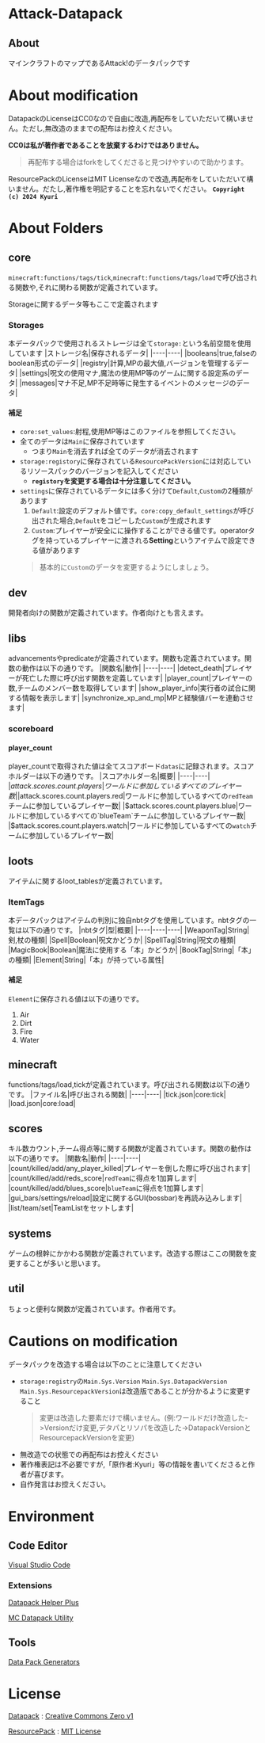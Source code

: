 # Attack-Datapack

## About
マインクラフトのマップであるAttack!のデータパックです

# About modification
DatapackのLicenseはCC0なので自由に改造,再配布をしていただいて構いません。ただし,無改造のままでの配布はお控えください。

**CC0は私が著作者であることを放棄するわけではありません。**
> 再配布する場合はforkをしてくださると見つけやすいので助かります。

ResourcePackのLicenseはMIT Licenseなので改造,再配布をしていただいて構いません。だたし,著作権を明記することを忘れないでください。
**`Copyright (c) 2024 Kyuri`**

# About Folders

## core
`minecraft:functions/tags/tick`,`minecraft:functions/tags/load`で呼び出される関数や,それに関わる関数が定義されています。

Storageに関するデータ等もここで定義されます

### Storages
本データパックで使用されるストレージは全て`storage:`という名前空間を使用しています
|ストレージ名|保存されるデータ|
|----|----|
|booleans|true,falseのboolean形式のデータ|
|registry|計算,MPの最大値,バージョンを管理するデータ|
|settings|呪文の使用マナ,魔法の使用MP等のゲームに関する設定系のデータ|
|messages|マナ不足,MP不足時等に発生するイベントのメッセージのデータ|

#### 補足
- `core:set_values`:射程,使用MP等はこのファイルを参照してください。
- 全てのデータは`Main`に保存されています
  - つまり`Main`を消去すれば全てのデータが消去されます
- `storage:registory`に保存されている`ResourcePackVersion`には対応しているリソースパックのバージョンを記入してください
  - **`registory`を変更する場合は十分注意してください。**
- `settings`に保存されているデータには多く分けて`Default`,`Custom`の2種類があります
  1. `Default`:設定のデフォルト値です。`core:copy_default_settings`が呼び出された場合,`Default`をコピーした`Custom`が生成されます
  2. `Custom`:プレイヤーが安全にに操作することができる値です。operatorタグを持っているプレイヤーに渡される**Setting**というアイテムで設定できる値があります
    > 基本的に`Custom`のデータを変更するようにしましょう。

## dev
開発者向けの関数が定義されています。作者向けとも言えます。

## libs
advancementsやpredicateが定義されています。関数も定義されています。関数の動作は以下の通りです。
|関数名|動作|
|----|----|
|detect_death|プレイヤーが死亡した際に呼び出す関数を定義しています|
|player_count|プレイヤーの数,チームのメンバー数を取得しています|
|show_player_info|実行者の試合に関する情報を表示します|
|synchronize_xp_and_mp|MPと経験値バーを連動させます|

### scoreboard
#### player_count
player_countで取得された値は全てスコアボード`datas`に記録されます。スコアホルダーは以下の通りです。
|スコアホルダー名|概要|
|----|----|
|$attack.scores.count.players|ワールドに参加しているすべてのプレイヤー数|
|$attack.scores.count.players.red|ワールドに参加しているすべての`redTeam`チームに参加しているプレイヤー数|
|$attack.scores.count.players.blue|ワールドに参加しているすべての`blueTeam`チームに参加しているプレイヤー数|
|$attack.scores.count.players.watch|ワールドに参加しているすべての`watch`チームに参加しているプレイヤー数|

## loots
アイテムに関するloot_tablesが定義されています。

### ItemTags
本データパックはアイテムの判別に独自nbtタグを使用しています。nbtタグの一覧は以下の通りです。
|nbtタグ|型|概要|
|----|----|----|
|WeaponTag|String|剣,杖の種類|
|Spell|Boolean|呪文かどうか|
|SpellTag|String|呪文の種類|
|MagicBook|Boolean|魔法に使用する「本」かどうか|
|BookTag|String|「本」の種類|
|Element|String|「本」が持っている属性|

#### 補足
`Element`に保存される値は以下の通りです。
1. Air
2. Dirt
3. Fire
4. Water

## minecraft
functions/tags/load,tickが定義されています。呼び出される関数は以下の通りです。
|ファイル名|呼び出される関数|
|----|----|
|tick.json|core:tick|
|load.json|core:load|

## scores
キル数カウント,チーム得点等に関する関数が定義されています。関数の動作は以下の通りです。
|関数名|動作|
|----|----|
|count/killed/add/any_player_killed|プレイヤーを倒した際に呼び出されます|
|count/killed/add/reds_score|`redTeam`に得点を1加算します|
|count/killed/add/blues_score|`blueTeam`に得点を1加算します|
|gui_bars/settings/reload|設定に関するGUI(bossbar)を再読み込みします|
|list/team/set|TeamListをセットします|

## systems
ゲームの根幹にかかわる関数が定義されています。改造する際はここの関数を変更することが多いと思います。

## util
ちょっと便利な関数が定義されています。作者用です。

# Cautions on modification
データパックを改造する場合は以下のことに注意してください
- `storage:registry`の`Main.Sys.Version` `Main.Sys.DatapackVersion` `Main.Sys.ResourcepackVersion`は改造版であることが分かるように変更すること
  > 変更は改造した要素だけで構いません。(例:ワールドだけ改造した->Versionだけ変更,デタパとリソパを改造した->DatapackVersionとResourcepackVersionを変更)
- 無改造での状態での再配布はお控えください
- 著作権表記は不必要ですが,「原作者:Kyuri」等の情報を書いてくださると作者が喜びます。
- 自作発言はお控えください。

# Environment
## Code Editor
[Visual Studio Code](https://github.com/microsoft/vscode)

### Extensions
[Datapack Helper Plus](https://github.com/SpyglassMC/vscode-datapack)

[MC Datapack Utility](https://github.com/ChenCMD/MC-Datapack-Utility)

## Tools
[Data Pack Generators](https://misode.github.io/)

# License
[Datapack](attack) : [Creative Commons Zero v1](attack/licence.txt)

[ResourcePack](attack_resource) : [MIT License](attack_resource/licence.txt)

